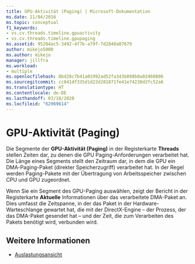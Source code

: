 ```yaml
---
title: GPU-Aktivität (Paging) | Microsoft-Dokumentation
ms.date: 11/04/2016
ms.topic: conceptual
f1_keywords:
- vs.cv.threads.timeline.gpuactivity
- vs.cv.threads.timeline.gpupaging
ms.assetid: 95284ac5-3492-4f7b-a79f-7d2840a07679
author: mikejo5000
ms.author: mikejo
manager: jillfra
ms.workload:
- multiple
ms.openlocfilehash: 8bd28c7b41a01992ad52fa343b098b0a02460806
ms.sourcegitcommit: cc841df335d1d22d281871fe41e74238d2fc52a6
ms.translationtype: HT
ms.contentlocale: de-DE
ms.lasthandoff: 03/18/2020
ms.locfileid: "62969614"
---
```

# <a name="gpu-activity-paging"></a>GPU-Aktivität (Paging)
Die Segmente der **GPU-Aktivität (Paging)** in der Registerkarte **Threads** stellen Zeiten dar, zu denen die GPU Paging-Anforderungen verarbeitet hat.  Die Länge eines Segments stellt den Zeitraum dar, in dem die GPU ein DMA-Paging-Paket (direkter Speicherzugriff) verarbeitet hat. In der Regel werden Paging-Pakete mit der Übertragung von Arbeitsspeicher zwischen CPU und GPU zugeordnet.

 Wenn Sie ein Segment des GPU-Paging auswählen, zeigt der Bericht in der Registerkarte **Aktuelle** Informationen über das verarbeitete DMA-Paket an. Dies umfasst die Zeitspanne, in der das Paket in der Hardware-Warteschlange gewartet hat, die mit der DirectX-Engine – der Prozess, der das DMA-Paket gesendet hat – und der Zeit, die zum Verarbeiten des Pakets benötigt wird, verbunden wird.

## <a name="see-also"></a>Weitere Informationen
- [Auslastungsansicht](../profiling/utilization-view.md)